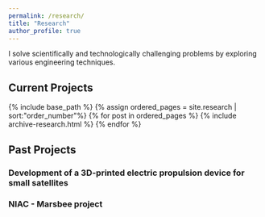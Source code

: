 ```yaml
---
permalink: /research/
title: "Research"
author_profile: true
---
```


I solve scientifically and technologically challenging problems by
exploring various engineering techniques.

## Current Projects
{% include base_path %}
{% assign ordered_pages = site.research | sort:"order_number"%}
{% for post in ordered_pages %}
    {% include archive-research.html %}
{% endfor %}

## Past Projects

### Development of a 3D-printed electric propulsion device for small satellites

### NIAC - Marsbee project
